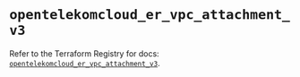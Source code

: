 # `opentelekomcloud_er_vpc_attachment_v3`

Refer to the Terraform Registry for docs: [`opentelekomcloud_er_vpc_attachment_v3`](https://registry.terraform.io/providers/opentelekomcloud/opentelekomcloud/1.36.17/docs/resources/er_vpc_attachment_v3).
